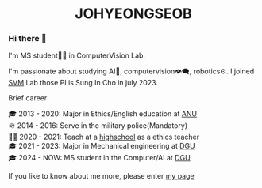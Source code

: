 # <center> JOHYEONGSEOB </center>  


### Hi there 👋

I'm MS student🧑‍🎓 in ComputerVision Lab.

I'm passionate about studying AI🤖, computervision👁️‍🗨️, robotics⚙️. I joined [SVM](https://sites.google.com/view/csi2267svm/) Lab those PI is Sung In Cho in july 2023.

Brief career

🎓 2013 - 2020: Major in Ethics/English education at [ANU](https://tc.andong.ac.kr/)<br/>
🪖 2014 - 2016: Serve in the military police(Mandatory)<br/>
🧑‍🏫 2020 - 2021: Teach at a [highschool](https://school.gyo6.net/yeongju-girl/main.do) as a ethics teacher<br/>
🎓 2021 - 2023: Major in Mechanical engineering at [DGU](https://mecha.dongguk.edu/main)<br/>
🎓 2024 - NOW:  MS student in the Computer/AI at [DGU](https://sites.google.com/view/csi2267svm)<br/>

If you like to know about me more, please enter [my page](https://johyeongseob.github.io/)

<!--
**johyeongseob/johyeongseob** is a ✨ _special_ ✨ repository because its `README.md` (this file) appears on your GitHub profile.

Here are some ideas to get you started:

- 🔭 I’m currently working on ...
- 🌱 I’m currently learning ...
- 👯 I’m looking to collaborate on ...
- 🤔 I’m looking for help with ...
- 💬 Ask me about ...
- 📫 How to reach me: ...
- 😄 Pronouns: ...
- ⚡ Fun fact: ...
-->
